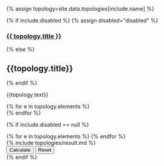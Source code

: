 {% assign topology=site.data.topologies[include.name] %}

{% if include.disabled %}
  {% assign disabled="disabled" %}
### [{{ topology.title }}](/topologies/{{name}}/index.html)
{% else %}
## {{topology.title}}
{% endif %}

<p>
{{topology.text}}
</p>

<div class="btn-group btn-group-border" role="group">
{% for e in topology.elements %}
  <div id="element-button-{{e}}"
      class="btn btn-default no-padding {{disabled}} {{active}}"
      data-element-button="{{e}}"
      onClick="app.selectTopologyElement('{{name}}', '{{e}}')">
    <div id="icon-el-{{e}}" class="icon-el-{{e}} normal"></div>
  </div>
{% endfor %}
</div>

{% if include.disabled == null %}

<div id='alert-placeholder'></div>

<div id="element-form">
{% for e in topology.elements %}
  <div id="element-form-{{e}}" hidden data-element-form="{{e}}">
  {% include topologies/element-form.md element=e %}
  </div><!-- end form -->
{% endfor %}
  <div id="result" class="hidden container row">
  {% include topologies/result.md %}
  </div>
</div>


<div class="pull-right">
  <button id="save-button" onClick="app.saveSystem()" 
      class="btn-primary btn">Calculate</button>
  <button id="reset-button" onClick="app.resetSystem()"
      class="btn-primary btn">Reset</button>
</div>
{% endif %}
